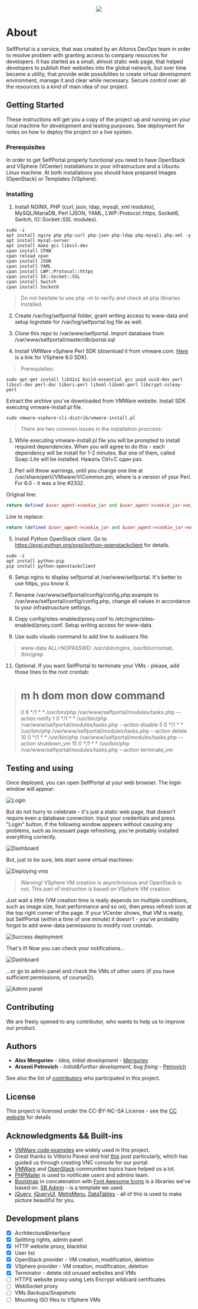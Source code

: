 <p align="center">
  <img src ="logo.png"/>
</p>

# About

SelfPortal is a service, that was created by an Altoros DevOps team in order to resolve problem with granting access to company resources for developers. It has started as a small, almost static web page, that helped developers to publish their websites into the global network, but over time became a utility, that provide wide possibilites to create virtual development environment, manage it and clear while necessary. Secure control over all the resources is a kind of main idea of our project.

## Getting Started

These instructions will get you a copy of the project up and running on your local machine for development and testing purposes. See deployment for notes on how to deploy the project on a live system.

### Prerequisites

In order to get SelfPortal properly functional you need to have OpenStack and VSphere (VCenter) installations in your infrastructure and a Ubuntu Linux machine.
At both installations you should have prepared Images (OpenStack) or Templates (VSphere).

### Installing

1. Install NGINX, PHP (curl, json, ldap, mysqli, xml modules), MySQL/MariaDB, Perl (JSON, YAML, LWP::Protocol::https, Socket6, Switch, IO::Socket::SSL modules).
```Shell
sudo -i
apt install nginx php php-curl php-json php-ldap php-mysqli php-xml -y
apt install mysql-server
apt install make gcc libssl-dev
cpan install CPAN
cpan reload cpan
cpan install JSON
cpan install YAML
cpan install LWP::Protocol::https
cpan install IO::Socket::SSL
cpan install Switch
cpan install Socket6
```
> Do not hesitate to use php -m to verify and check all php libraries installed.

2. Create /var/log/selfportal folder, grant writing access to www-data and setup logrotate for /var/log/selfportal.log file as well.

3. Clone this repo to /var/www/selfportal. Import database from /var/www/selfportal/master/db/portal.sql

4. Install VMWare vSphere Perl SDK (download it from vmware.com. [Here](https://code.vmware.com/web/sdk/60/vsphere-perl) is a link for VSphere 6.0 SDK).

> Prerequisites: 
```Shell
sudo apt-get install lib32z1 build-essential gcc uuid uuid-dev perl libssl-dev perl-doc liburi-perl libxml-libxml-perl libcrypt-ssleay-perl
```

Extract the archive you've downloaded from VMWare website. Install SDK executng vmware-install.pl file.
```Shell
sudo vmware-vsphere-cli-distrib/vmware-install.pl
```

> There are two common issues in the installation proccess:
1. While executing vmware-install.pl file you will be prompted to install required dependencies. When you will agree to do this - each dependency will be install for 1-2 minutes. But one of them, called Soap::Lite will be installed. Нажать Ctrl+C один раз.

2. Perl will throw warnings, until you change one line at /usr/share/perl/<version>/VMware/VICommon.pm, where <version> is a version of your Perl. For 6.0 - it was a line #2332.

Original line:
```Perl 
return defined $user_agent->cookie_jar and $user_agent->cookie_jar->as_string ne '';
```
Line to replace:
```Perl
return (defined $user_agent->cookie_jar and $user_agent->cookie_jar->as_string ne ''); 
```

5. Install Python OpenStack client. Go to https://pypi.python.org/pypi/python-openstackclient for details.
```Shell
sudo -i
apt install python-pip
pip install python-openstackclient
```

6. Setup nginx to display selfportal at /var/www/selfportal. It's better to use https, you know it.

7. Rename /var/www/selfportal/config/config.php.example to /var/www/selfportal/config/config.php, change all values in accordance to your infrastruscture settings.

8. Copy config/sites-enabled/proxy.conf to /etc/nginx/sites-enabled/proxy.conf. Setup writing access for www-data.

10. Use sudo visudo command to add line to sudouers file:

> www-data    ALL=NOPASSWD: /usr/sbin/nginx, /usr/bin/crontab, /bin/grep

11. Optional. If you want SelfPortal to terminate your VMs - please, add those lines to the root crontab:

> # m h  dom mon dow   command
> 0 8 */1 * * /usr/bin/php /var/www/selfportal/modules/tasks.php --action notify
> 1 0 */1 * * /usr/bin/php /var/www/selfportal/modules/tasks.php --action disable
> 5 0 */1 * * /usr/bin/php /var/www/selfportal/modules/tasks.php --action delete
> 10 0 */1 * * /usr/bin/php /var/www/selfportal/modules/tasks.php --action shutdown_vm
> 15 0 */1 * * /usr/bin/php /var/www/selfportal/modules/tasks.php --action terminate_vm

## Testing and using

Once deployed, you can open SelfPortal at your web browser. The login window will appear:

![Login](img/login_window.PNG)

But do not hurry to celebrate - it's just a static web page, that doesn't require even a database connection. Input your credentials and press "Login" button. If the following window appears without causing any problems, such as incessant page refreshing, you're probably installed everything correctly.

![Dashboard](img/dashboard_window.PNG)

But, just to be sure, lets start some virtual machines:

![Deploying vms](img/deploying_vms_window.PNG)

> Warning! VSphere VM creation is asynchronous and OpenStack is not. This part of instruction is based on VSphere VM creation.

Just wait a little (VM creation time is really depends on multiple conditions, such as image size, host performance and so on), then press refresh icon at the top right corner of the page. If your VCenter shows, that VM is ready, but SelfPortal (within a time of one minute) it doesn't - you've probably forgot to add www-data permissions to modify root crontab.

![Success deployment](img/one_deployed_vm_window.PNG)

That's it! Now you can check your notifications... 

![Dashboard](img/notifications_window.PNG)

...or go to admin panel and check the VMs of other users (if you have sufficient permissions, of course:wink:).

![Admin panel](img/admin_panel_window.PNG)


## Contributing

We are freely opened to any contributor, who wants to help us to improve our product.


## Authors

* **Alex Merguriev** - *Idea, initial development* - [Merguriev](https://github.com/merguriev)
* **Arsenii Petrovich** - *Initial&Further development, bug fixing* - [Petrovich](https://github.com/ArseniiPetrovich)

See also the list of [contributors](https://github.com/altoros/selfportal/contributors) who participated in this project.

## License

This project is licensed under the CC-BY-NC-SA License - see the [CC website](https://creativecommons.org/licenses/by-nc-sa/4.0/legalcode) for details

## Acknowledgments && Built-ins

* [VMWare code examples](https://github.com/vmware/vsphere-automation-sdk-perl) are widely used in this project.
* Great thanks to Vittorio Pavesi and hist [this](http://vittoriop77.blogspot.com.by/2016/03/vsphere-6-html-console.html) post particularly, which has guided us through creating VNC console for our portal.
* [VMWare](communities.vmware.com) and [OpenStack](https://www.openstack.org/community/) communities topics have helped us a lot.
* [PHPMailer](https://github.com/PHPMailer/PHPMailer) is used to notificate users and admins team.
* [Bootstrap](https://getbootstrap.com/) in concatenation with [Font Awesome Icons](http://fontawesome.io/) is a libraries we've based on. [SB Admin](https://startbootstrap.com/template-overviews/sb-admin-2/) - is a template we used.
* [jQuery](https://jquery.com/), [jQueryUI](https://jqueryui.com/), [MetisMenu](https://github.com/onokumus/metismenu), [DataTables](https://datatables.net/) - all of this is used to make picture beautiful for you. 

## Development plans

- [x] Acrhitecture&Interface
- [x] Splitting rights, admin panel
- [x] HTTP website proxy, blacklist
- [x] User list
- [x] OpenStack provider - VM creation, modification, deletion
- [x] VSphere provider - VM creation, modification, deletion
- [x] Terminator - delete old unused websites and VMs
- [ ] HTTPS website proxy using Lets Encrypt wildcard certificates
- [ ] WebSocket proxy
- [ ] VMs Backups/Snapshots
- [ ] Mounting ISO files to VSphere VMs